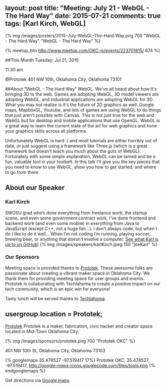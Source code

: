 layout: post
title: "Meeting: July 21 - WebGL - The Hard Way"
date: 2015-07-21
comments: true
tags: [Karl Kirch, WebGL]
---

{% img /images/posters/2015-July-WebGL-The-Hard-Way.png 700 "WebGL - The Hard Way" "WebGL - The Hard Way" %}

{% meetup_btn http://www.meetup.com/OKC-js/events/223701815/ 674 %}

##This Month
Tuesday: Jul 21, 2015

11:30 am

@Prototek
401 NW 10th,
Oklahoma City, Oklahoma
73101


##About "WebGL - The Hard Way"
WebGL. We've all heard about how it's bringing 3D to the web. Games are adopting WebGL, 3D model viewers are adopting WebGL, and industrial applications are adopting WebGL for 3D. What you may not realize is it's the future of 2D graphics as well. Google maps, MapboxGL, Youtube, and lots of games are using WebGL to do things that just aren't possible with Canvas. This is not just true for the web and WebGL but for desktop and mobile applications that use OpenGL. WebGL is a great way to learn the current state of the art for web graphics and hone your graphics skills across all platforms.

Unfortunately WebGL is hard :( and most tutorials are either horribly out of date, or just suggest using a framework like Three.js (which is a great framework but doesn't teach you much about the guts of WebGL). Fortunately with some simple explanation, WebGL can be tamed and be a fun, valuable tool in your toolbelt. In this talk I'll give you the key pieces that you need to know to use WebGL, show you how to get started, and where to go from there.

## About our Speaker

### Karl Kirch

SWOSU grad who’s done everything from freelance work, the startup scene, and even some government contract work. I've done frontend and backend work (and even some mobile) in everything from Java to JavaScript (except C++, not a huge fan…). I don’t always code, but when I do I like to do it well… When I’m not coding I’m running, playing soccer, brewing beer, or anything that doesn’t involve a computer.
[See what Karl is up to on GitHub!](https://github.com/joekarl)
{% img /images/speakers/karlKirch.jpeg 150 "joeKarl" %}

<!-- more -->

### Our Sponsors
Meeting space is provided thanks to [Prototek](http://www.prototekokc.com). These awesome folks are passionate about creating a vibrant maker space in Oklahoma City. We thank them for providing meeting space for user groups and events. Prototek is collaborating with Techlahoma to create a positive impact on our tech community, which is an epic win for everyone!

Tasty lunch will be served thanks to [Techlahoma](http://techlahoma.org/).

## usergroup.location = Prototek;

[Prototek](http://prototekokc.com/) Prototek is a maker, fabrication, civic hacker and creator space located in Mid-Town Oklahoma City.

{% img /images/sponsors/prototek.png 700 "Prototek OKC" %}

401 NW 10th St, Oklahoma City, Oklahoma 73103

{% googlemaps 35.478527 -97.519417 17%}
  Prototek OKC, 35.478527, -97.519417, http://google-maps-icons.googlecode.com/files/tools.png
{% endgooglemaps %}

Get directions via [Google maps](https://www.google.com/maps/place/401+NW+10th+St/@35.478527,-97.519417,17z/data=!3m1!4b1!4m2!3m1!1s0x87b21733fd30d655:0xce3a1cd9b95c8415).
